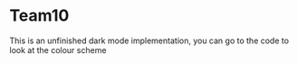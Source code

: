 # Team10
This is an unfinished dark mode implementation, you can go to the code to look at the colour scheme
